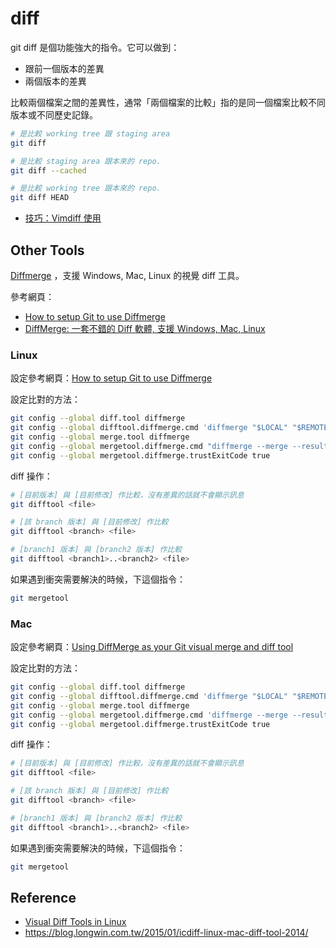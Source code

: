 diff
====

git diff 是個功能強大的指令。它可以做到：

* 跟前一個版本的差異
* 兩個版本的差異

比較兩個檔案之間的差異性，通常「兩個檔案的比較」指的是同一個檔案比較不同版本或不同歷史記錄。

```bash
# 是比較 working tree 跟 staging area        
git diff  

# 是比較 staging area 跟本來的 repo.
git diff --cached

# 是比較 working tree 跟本來的 repo.
git diff HEAD 
```       


* [技巧：Vimdiff 使用](http://www.ibm.com/developerworks/cn/linux/l-vimdiff/)

Other Tools
-----------

[Diffmerge](http://www.sourcegear.com/diffmerge/) ，支援 Windows, Mac, Linux 的視覺 diff 工具。

參考網頁：

* [How to setup Git to use Diffmerge](http://adventuresincoding.com/2010/04/how-to-setup-git-to-use-diffmerge)
* [DiffMerge: 一套不錯的 Diff 軟體, 支援 Windows, Mac, Linux](http://www.haostudio.idv.tw/blog/?p=211)

### Linux

設定參考網頁：[How to setup Git to use Diffmerge](http://adventuresincoding.com/2010/04/how-to-setup-git-to-use-diffmerge)

設定比對的方法：

```bash
git config --global diff.tool diffmerge
git config --global difftool.diffmerge.cmd 'diffmerge "$LOCAL" "$REMOTE"'
git config --global merge.tool diffmerge
git config --global mergetool.diffmerge.cmd "diffmerge --merge --result=\$MERGED \$LOCAL \$BASE \$REMOTE"
git config --global mergetool.diffmerge.trustExitCode true
```

diff 操作：

```bash
# [目前版本] 與 [目前修改] 作比較，沒有差異的話就不會顯示訊息
git difftool <file>

# [該 branch 版本] 與 [目前修改] 作比較
git difftool <branch> <file>

# [branch1 版本] 與 [branch2 版本] 作比較
git difftool <branch1>..<branch2> <file>
```

如果遇到衝突需要解決的時候，下這個指令：

```bash
git mergetool
```

### Mac

設定參考網頁：[Using DiffMerge as your Git visual merge and diff tool](http://twobitlabs.com/2011/08/install-diffmerge-git-mac-os-x/)

設定比對的方法：

```bash
git config --global diff.tool diffmerge
git config --global difftool.diffmerge.cmd 'diffmerge "$LOCAL" "$REMOTE"'
git config --global merge.tool diffmerge
git config --global mergetool.diffmerge.cmd 'diffmerge --merge --result="$MERGED" "$LOCAL" "$(if test -f "$BASE"; then echo "$BASE"; else echo "$LOCAL"; fi)" "$REMOTE"'
git config --global mergetool.diffmerge.trustExitCode true
```

diff 操作：

```bash
# [目前版本] 與 [目前修改] 作比較，沒有差異的話就不會顯示訊息
git difftool <file>

# [該 branch 版本] 與 [目前修改] 作比較
git difftool <branch> <file>

# [branch1 版本] 與 [branch2 版本] 作比較
git difftool <branch1>..<branch2> <file>
```

如果遇到衝突需要解決的時候，下這個指令：

```bash
git mergetool
```

Reference
---------

* [Visual Diff Tools in Linux](http://amjith.blogspot.tw/2007/07/visual-diff-tools-in-linux.html)
* https://blog.longwin.com.tw/2015/01/icdiff-linux-mac-diff-tool-2014/
